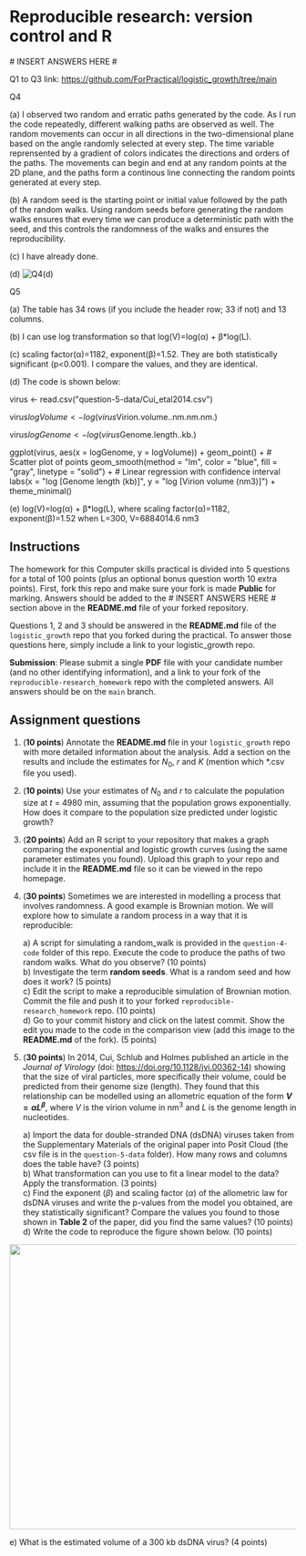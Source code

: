 # Reproducible research: version control and R

\# INSERT ANSWERS HERE #

Q1 to Q3 link: https://github.com/ForPractical/logistic_growth/tree/main

Q4

(a) I observed two random and erratic paths generated by the code. As I run the code repeatedly, different walking paths are observed as well. The random movements can occur in all directions in the two-dimensional plane based on the angle randomly selected at every step. The time variable reprensented by a gradient of colors indicates the directions and orders of the paths. The movements can begin and end at any random points at the 2D plane, and the paths form a continous line connecting the random points generated at every step.

(b) A random seed is the starting point or initial value followed by the path of the random walks. Using random seeds before generating the random walks ensures that every time we can produce a deterministic path with the seed, and this controls the randomness of the walks and ensures the reproducibility.

(c) I have already done.

(d) ![Q4(d)](https://github.com/user-attachments/assets/ab6f1294-0a8d-4210-ad1f-55c3ecce3049)


Q5

(a) The table has 34 rows (if you include the header row; 33 if not) and 13 columns.

(b) I can use log transformation so that log(V)=log(α) + β*log(L).

(c) scaling factor(α)=1182, exponent(β)=1.52. They are both statistically significant (p<0.001). I compare the values, and they are identical.

(d) The code is shown below:

virus <- read.csv("question-5-data/Cui_etal2014.csv")

virus$logVolume <- log(virus$Virion.volume..nm.nm.nm.)

virus$logGenome <- log(virus$Genome.length..kb.)

ggplot(virus, aes(x = logGenome, y = logVolume)) +
  geom_point() +  # Scatter plot of points
  geom_smooth(method = "lm", color = "blue", fill = "gray", linetype = "solid") +  # Linear regression with confidence interval
  labs(x = "log [Genome length (kb)]",
       y = "log [Virion volume (nm3)]") +
  theme_minimal()

(e) log(V)=log(α) + β*log(L), where scaling factor(α)=1182, exponent(β)=1.52
when L=300, V=6884014.6 nm3

## Instructions

The homework for this Computer skills practical is divided into 5 questions for a total of 100 points (plus an optional bonus question worth 10 extra points). First, fork this repo and make sure your fork is made **Public** for marking. Answers should be added to the # INSERT ANSWERS HERE # section above in the **README.md** file of your forked repository.

Questions 1, 2 and 3 should be answered in the **README.md** file of the `logistic_growth` repo that you forked during the practical. To answer those questions here, simply include a link to your logistic_growth repo.

**Submission**: Please submit a single **PDF** file with your candidate number (and no other identifying information), and a link to your fork of the `reproducible-research_homework` repo with the completed answers. All answers should be on the `main` branch.

## Assignment questions 

1) (**10 points**) Annotate the **README.md** file in your `logistic_growth` repo with more detailed information about the analysis. Add a section on the results and include the estimates for $N_0$, $r$ and $K$ (mention which *.csv file you used).
   
2) (**10 points**) Use your estimates of $N_0$ and $r$ to calculate the population size at $t$ = 4980 min, assuming that the population grows exponentially. How does it compare to the population size predicted under logistic growth? 

3) (**20 points**) Add an R script to your repository that makes a graph comparing the exponential and logistic growth curves (using the same parameter estimates you found). Upload this graph to your repo and include it in the **README.md** file so it can be viewed in the repo homepage.
   
4) (**30 points**) Sometimes we are interested in modelling a process that involves randomness. A good example is Brownian motion. We will explore how to simulate a random process in a way that it is reproducible:

   a) A script for simulating a random_walk is provided in the `question-4-code` folder of this repo. Execute the code to produce the paths of two random walks. What do you observe? (10 points) \
   b) Investigate the term **random seeds**. What is a random seed and how does it work? (5 points) \
   c) Edit the script to make a reproducible simulation of Brownian motion. Commit the file and push it to your forked `reproducible-research_homework` repo. (10 points) \
   d) Go to your commit history and click on the latest commit. Show the edit you made to the code in the comparison view (add this image to the **README.md** of the fork). (5 points) 

5) (**30 points**) In 2014, Cui, Schlub and Holmes published an article in the *Journal of Virology* (doi: https://doi.org/10.1128/jvi.00362-14) showing that the size of viral particles, more specifically their volume, could be predicted from their genome size (length). They found that this relationship can be modelled using an allometric equation of the form **$`V = \alpha L^{\beta}`$**, where $`V`$ is the virion volume in nm<sup>3</sup> and $`L`$ is the genome length in nucleotides.

   a) Import the data for double-stranded DNA (dsDNA) viruses taken from the Supplementary Materials of the original paper into Posit Cloud (the csv file is in the `question-5-data` folder). How many rows and columns does the table have? (3 points)\
   b) What transformation can you use to fit a linear model to the data? Apply the transformation. (3 points) \
   c) Find the exponent ($\beta$) and scaling factor ($\alpha$) of the allometric law for dsDNA viruses and write the p-values from the model you obtained, are they statistically significant? Compare the values you found to those shown in **Table 2** of the paper, did you find the same values? (10 points) \
   d) Write the code to reproduce the figure shown below. (10 points) 

  <p align="center">
     <img src="https://github.com/josegabrielnb/reproducible-research_homework/blob/main/question-5-data/allometric_scaling.png" width="600" height="500">
  </p>

  e) What is the estimated volume of a 300 kb dsDNA virus? (4 points) 

